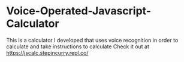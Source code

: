 # Voice-Operated-Javascript-Calculator
This is a calculator I developed that uses voice recognition in order to calculate and take instructions to calculate
Check it out at https://jscalc.stepincurry.repl.co/
